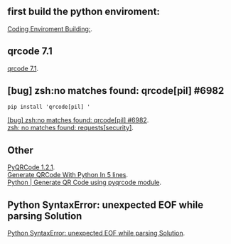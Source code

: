 ## first build the python enviroment:
[Coding Enviroment Building:](https://github.com/GlennOu66304/Data-Sciences/blob/master/2.Python%20and%20Python%20Craw.md).   

## qrcode 7.1
[qrcode 7.1](https://pypi.org/project/qrcode/).   

## [bug] zsh:no matches found: qrcode[pil] #6982
```
pip install 'qrcode[pil] '
```
[[bug] zsh:no matches found: qrcode[pil] #6982](https://github.com/ohmyzsh/ohmyzsh/issues/6982).   
[zsh: no matches found: requests[security]](https://stackoverflow.com/questions/30539798/zsh-no-matches-found-requestssecurity).   

## Other 
[PyQRCode 1.2.1](https://pypi.org/project/PyQRCode/).  
[Generate QRCode With Python In 5 lines](https://towardsdatascience.com/generate-qrcode-with-python-in-5-lines-42eda283f325).  
[Python | Generate QR Code using pyqrcode module](https://www.geeksforgeeks.org/python-generate-qr-code-using-pyqrcode-module/).  

## Python SyntaxError: unexpected EOF while parsing Solution
[Python SyntaxError: unexpected EOF while parsing Solution](https://careerkarma.com/blog/python-syntaxerror-unexpected-eof-while-parsing/).   

